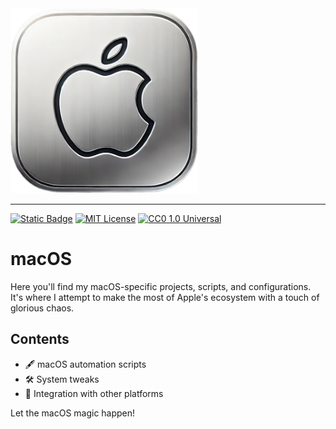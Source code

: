 <img src="images/mac.png" alt="Glorious macOS" width="300">

---

[![Static Badge](https://img.shields.io/badge/glorious-disaster-blue?labelColor=purple)](https://github.com/gloriousdisaster)
[![MIT License](https://img.shields.io/badge/license-MIT-yellow)](https://opensource.org/licenses/MIT)
[![CC0 1.0 Universal](https://img.shields.io/badge/license-CC0_1.0-lightgrey)](https://creativecommons.org/publicdomain/zero/1.0/)

# macOS

Here you'll find my macOS-specific projects, scripts, and configurations. It's
where I attempt to make the most of Apple's ecosystem with a touch of glorious
chaos.

## Contents

- 🖋️ macOS automation scripts
- 🛠️ System tweaks
- 🧩 Integration with other platforms

Let the macOS magic happen!
